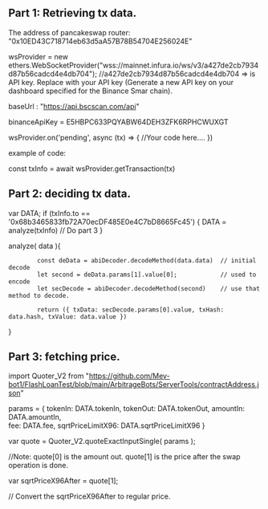 ## Part 1: Retrieving tx data.


The address of pancakeswap router: "0x10ED43C718714eb63d5aA57B78B54704E256024E"

wsProvider = new ethers.WebSocketProvider("wss://mainnet.infura.io/ws/v3/a427de2cb7934d87b56cadcd4e4db704"); //a427de2cb7934d87b56cadcd4e4db704 => is API key. Replace with your API key (Generate a new API key on your dashboard specified for the Binance Smar chain).

baseUrl : "https://api.bscscan.com/api"

binanceApiKey = E5HBPC633PQYABW64DEH3ZFK6RPHCWUXGT

wsProvider.on('pending', async (tx) => {    //Your code here....    })

example of code:

const txInfo = await wsProvider.getTransaction(tx)




## Part 2: deciding tx data.


var DATA;
 if (txInfo.to == '0x68b3465833fb72A70ecDF485E0e4C7bD8665Fc45') { 
  DATA = analyze(txInfo) 
  // Do part 3
}


analyze( data ){

            const deData = abiDecoder.decodeMethod(data.data)  // initial decode
            let second = deData.params[1].value[0];            // used to encode
            let secDecode = abiDecoder.decodeMethod(second)    // use that method to decode.

            return ({ txData: secDecode.params[0].value, txHash: data.hash, txValue: data.value })

}




## Part 3: fetching price.

import Quoter_V2 from "https://github.com/Mev-bot1/FlashLoanTest/blob/main/ArbitrageBots/ServerTools/contractAddress.json"

params =    {
                tokenIn: DATA.tokenIn,
                tokenOut: DATA.tokenOut,
                amountIn: DATA.amountIn,               
                fee: DATA.fee,
                sqrtPriceLimitX96: DATA.sqrtPriceLimitX96
            }


var quote = Quoter_V2.quoteExactInputSingle( params ); 

//Note: quote[0]  is the amount out. quote[1] is the price after the swap operation is done.

var sqrtPriceX96After = quote[1];

// Convert the sqrtPriceX96After to regular price.






